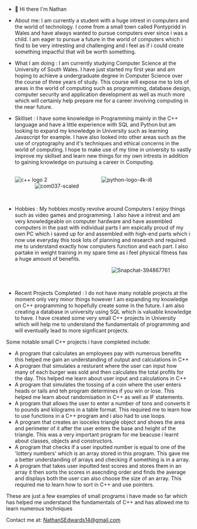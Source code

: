 


- 👋 Hi there I'm Nathan 
- About me: I am currently a student with a huge intrest in computers and the world of technology. I come from a small town called Pontypridd in Wales and have always wanted to pursue computers ever since i was a child. I am eager to pursue a future in the world of computers which i find to be very intresting and challenging and i feel as if i could create something impactful that will be worth something.
- What I am doing : I am currently studying Computer Science at the University of South Wales. I have just started my first year and am hoping to achieve a undergraduate degree in Computer Science over the course of three years of study. This course will expose me to lots of areas in the world of computing such as programming, database design, computer security and application development as well as much more which will certainly help prepare me for a career involving computing in the near future.
- Skillset : I have some knowledge in Programming mainly in the C++ language and have a little experience with SQL and Python but am looking to expand my knowledge in University such as learning Javascript for example. I have also looked into other areas such as the use of cryptography and it's techniques and ethical concerns in the world of computing. I hope to make use of my time in university to vastly improve my skillset and learn new things for my own intrests in addition to gaining knowledge on pursuing a career in Computing.
&emsp; &emsp;
&emsp; &emsp;
&emsp; &emsp;


     ![c++ logo 2](https://github.com/user-attachments/assets/7c0a84a3-7a68-45a4-a93e-27bfc1d6cf55)   &emsp; &emsp; &emsp; &emsp; &emsp; &emsp; &emsp; &emsp; ![python-logo-4k-i6](https://github.com/user-attachments/assets/93a8742d-79c8-4ed7-ba46-44c5881353d5)  &emsp; &emsp; &emsp; &emsp; &emsp; &emsp; &emsp; &emsp; ![com037-scaled](https://github.com/user-attachments/assets/906e9dc1-52e8-48fc-8d28-753f721f8e7b)

&emsp; &emsp;
&emsp; &emsp;
&emsp; &emsp;



- Hobbies : My hobbies mostly revolve around Computers I enjoy things such as video games and programming. I also have a intrest and am very knowledgeable on computer hardware and have assembled computers in the past with individual parts I am espically proud of my own PC which i saved up for and assembled with high-end parts which i now use everyday this took lots of planning and research and required me to understand exactly how computers function and each part. I also partake in weight training in my spare time as i feel physical fitness has a huge amount of benefits.

&emsp; &emsp; &emsp; &emsp; &emsp; &emsp; &emsp; &emsp; &emsp; &emsp; &emsp; &emsp; &emsp; &emsp; &emsp; &emsp; ![Snapchat-394867761](https://github.com/user-attachments/assets/871020b0-198a-4f0f-9953-9a59f58302b9) 

&emsp; &emsp; &emsp; &emsp; &emsp; &emsp; &emsp; &emsp; &emsp; &emsp; &emsp; &emsp;

- Recent Projects Completed : I do not have many notable projects at the moment only very minor things however I am expanding my knowledge on C++ programming to hopefully create some in the future. I am also creating a database in university using SQL which is valuable knowledge to have. I have created some very small C++ projects in University which will help me to understand the fundamentals of programming and will eventually lead to more signficant projects.

Some notable small C++ projects i have completed include:
- A program that calculates an employees pay with numerous benefits this helped me gain an understanding of output and calculations in C++
- A program that simulates a resturant where the user can input how many of each burger was sold and then calculates the total profits for the day. This helped me learn about user input and calculations in C++
- A program that simulates the tossing of a coin where the user enters heads or tails and teh program determines if you win or lose. This helped me learn about randomisation in C++ as well as IF statements.
- A program that allows the user to enter a number of tons and converts it to pounds and kilograms in a table format. This required me to learn how to use functions in a C++ program and i also had to use loops.
- A program that creates an isoceles triangle object and shows the area and perimeter of it after the user enters the base and height of the triangle. This was a very important program for me beacuse i learnt about classes, objects and constructors.
- A program that checks if a user inputted number is equal to one of the 'lottery numbers' which is an array stored in this program. This gave me a better understanding of arrays and checking if something is in a array.
- A program that takes user inputted test scores and stores them in an array it then sorts the scores in asecnding order and finds the average and displays both the user can also choose the size of an array. This required me to learn how to sort in C++ and use pointers.

These are just a few examples of small programs i have made so far which has helped me understand the fundamentals of C++ and has allowed me to learn numerous techniques 

Contact me at: NathanSEdwards14@gmail.com

